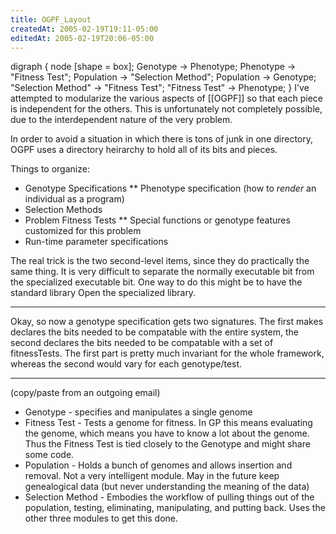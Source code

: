 ```yaml
---
title: OGPF_Layout
createdAt: 2005-02-19T19:11-05:00
editedAt: 2005-02-19T20:06-05:00
---
```


<graph align=right>
digraph {
  node [shape = box];
  Genotype -> Phenotype;
  Phenotype -> "Fitness Test";
  Population -> "Selection Method";
  Population -> Genotype;
  "Selection Method" -> "Fitness Test";
  "Fitness Test" -> Phenotype;
}
</graph>
I've attempted to modularize the various aspects of [[OGPF]] so that each piece is independent for the others. This is unfortunately not completely possible, due to the interdependent nature of the very problem.

In order to avoid a situation in which there is tons of junk in one directory, OGPF uses a directory heirarchy to hold all of its bits and pieces.

Things to organize:
* Genotype Specifications
** Phenotype specification (how to <i>render</i> an individual as a program)
* Selection Methods
* Problem Fitness Tests
** Special functions or genotype features customized for this problem
* Run-time parameter specifications

The real trick is the two second-level items, since they do practically the same thing. It is very difficult to separate the normally executable bit from the specialized executable bit. One way to do this might be to have the standard library Open the specialized library.

----

Okay, so now a genotype specification gets two signatures. The first makes declares the bits needed to be compatable with the entire system, the second declares the bits needed to be compatable with a set of fitnessTests. The first part is pretty much invariant for the whole framework, whereas the second would vary for each genotype/test.

----
(copy/paste from an outgoing email)
* Genotype - specifies and manipulates a single genome
* Fitness Test - Tests a genome for fitness. In GP this means
     evaluating the genome, which means you have to know a lot about the
     genome. Thus the Fitness Test is tied closely to the Genotype and
     might share some code.
* Population - Holds a bunch of genomes and allows insertion and
     removal. Not a very intelligent module. May in the future keep
     genealogical data (but never understanding the meaning of the data)
* Selection Method - Embodies the workflow of pulling things out of
     the population, testing, eliminating, manipulating, and putting
     back.  Uses the other three modules to get this done.



